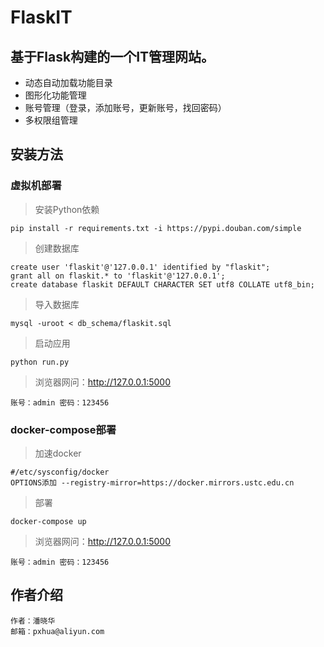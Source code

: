 # FlaskIT
## 基于Flask构建的一个IT管理网站。
- 动态自动加载功能目录
- 图形化功能管理
- 账号管理（登录，添加账号，更新账号，找回密码）
- 多权限组管理

## 安装方法

### 虚拟机部署

> 安装Python依赖
```
pip install -r requirements.txt -i https://pypi.douban.com/simple
```
> 创建数据库
```
create user 'flaskit'@'127.0.0.1' identified by "flaskit";
grant all on flaskit.* to 'flaskit'@'127.0.0.1';
create database flaskit DEFAULT CHARACTER SET utf8 COLLATE utf8_bin;
```
> 导入数据库
```
mysql -uroot < db_schema/flaskit.sql
```
> 启动应用
```
python run.py
```
> 浏览器网问：http://127.0.0.1:5000
```
账号：admin 密码：123456
```
### docker-compose部署
>加速docker
```
#/etc/sysconfig/docker
OPTIONS添加 --registry-mirror=https://docker.mirrors.ustc.edu.cn
```
>部署
```
docker-compose up
```
> 浏览器网问：http://127.0.0.1:5000
```
账号：admin 密码：123456
```
## 作者介绍
```
作者：潘晓华
邮箱：pxhua@aliyun.com
```